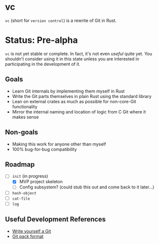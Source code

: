 # vc

`vc` (short for `version control`) is a rewrite of Git in Rust.

# Status: Pre-alpha
`vc` is not yet stable or complete.  In fact, it's not even _useful_ quite yet. You shouldn't consider using it in this state unless you are interested in participating in the development of it.

## Goals

- Learn Git internals by implementing them myself in Rust
- Write the Git parts themselves in plain Rust using the standard library
- Lean on external crates as much as possible for non-core-Git functionality
- Mirror the internal naming and location of logic from C Git where it makes sense

## Non-goals

- Making this work for anyone other than myself
- 100% bug-for-bug compatibility

## Roadmap

- [ ] `init` (in progress)
  - [x] MVP project skeleton
  - [ ] Config subsystem? (could stub this out and come back to it later...) 
- [ ] `hash-object`
- [ ] `cat-file`
- [ ] `log`

## Useful Development References

- [Write yourself a Git](https://wyag.thb.lt/)
- [Git pack format](https://github.com/git/git/blob/master/Documentation/technical/pack-format.txt)
